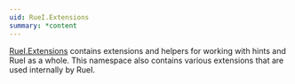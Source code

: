 ```yaml
---
uid: RueI.Extensions
summary: *content
---
```

[RueI.Extensions](./RueI.Extensions.html) contains extensions and helpers for working with hints and RueI as a whole. This namespace also contains various extensions that are used internally by RueI. 
